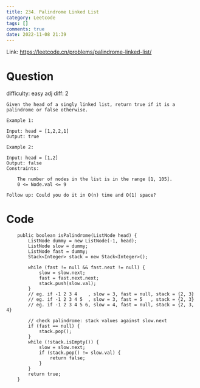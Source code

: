 ```yaml
---
title: 234. Palindrome Linked List
category: Leetcode
tags: []
comments: true
date: 2022-11-08 21:39
---
```




Link: https://leetcode.cn/problems/palindrome-linked-list/

# Question

difficulty: easy
adj diff: 2

    Given the head of a singly linked list, return true if it is a palindrome or false otherwise.

    Example 1:

    Input: head = [1,2,2,1]
    Output: true

    Example 2:

    Input: head = [1,2]
    Output: false
    Constraints:

    	The number of nodes in the list is in the range [1, 105].
    	0 <= Node.val <= 9

    Follow up: Could you do it in O(n) time and O(1) space?

# Code

```
    public boolean isPalindrome(ListNode head) {
        ListNode dummy = new ListNode(-1, head);
        ListNode slow = dummy;
        ListNode fast = dummy;
        Stack<Integer> stack = new Stack<Integer>();

        while (fast != null && fast.next != null) {
            slow = slow.next;
            fast = fast.next.next;
            stack.push(slow.val);
        }
        // eg. if -1 2 3 4    , slow = 3, fast = null, stack = {2, 3}
        // eg. if -1 2 3 4 5  , slow = 3, fast = 5   , stack = {2, 3}
        // eg. if -1 2 3 4 5 6, slow = 4, fast = null, stack = {2, 3, 4}

        // check palindrome: stack values against slow.next
        if (fast == null) {
            stack.pop();
        }
        while (!stack.isEmpty()) {
            slow = slow.next;
            if (stack.pop() != slow.val) {
                return false;
            }
        }
        return true;
    }
```
